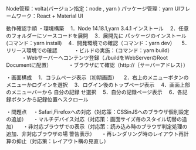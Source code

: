 Node管理：volta(バージョン指定：node , yarn )
パッケージ管理：yarn
UIフレームワーク：React + Material UI

動作確認手順
・環境構築
　1．Node 14.18.1,yarn 3.4.1 インストール
　2．任意のフォルダーにソースコードを展開
　3．展開先に パッケージのインストール (コマンド：yarn install)
　4．開発環境での確認（コマンド：yarn dev）
　5．リリース環境での確認
　　　・ビルドの実施：（コマンド：yarn build）
　　　・Webサーバーへコンテンツ登録（./buildをWebServerのRoot Documentに配置）
　　　・ブラウザにて確認（http://｛サーバーアドレス｝）

・画面構成
　1．コラムページ表示（初期画面）
　2．右上のメニューボタンのメニューかログインを選択
　3．ログイン後のトップページ表示
　4．画面上部のメニューバーから 自分の記録 せ選択
　5．自分の記録ページ表示
　6．各記録ボタンから記録位置へスクロール

・問題点
　・Safari,Firefoxへの対応（対応策：CSSinJSへのブラウザ個別設定の追加）
　・マルチデバイス対応（対応策：画面サイズ毎のスタイル切替の追加）
　・非対応ブラウザでの表示（対応策：読み込み時のブラウザ判定処理の追加、非対応ブラウザの場 警告表示）
　・再レンダリング時のレイアウト再計算の抑止（対応策：レイアウト構の見直し）
